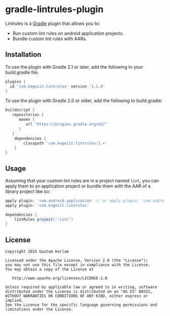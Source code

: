 gradle-lintrules-plugin
=======================

Lintrules is a [Gradle](https://www.gradle.org) plugin that allows you to:
- Run custom lint rules on android application projects.
- Bundle custom lint rules with AARs.

Installation
------------

To use the plugin with Gradle 2.1 or later, add the following to your build.gradle file.

```groovy
plugins {
  id 'com.kageiit.lintrules' version '1.1.0'
}
```

To use the plugin with Gradle 2.0 or older, add the following to build.gradle:

```groovy
buildscript {
   repositories {
      maven {
         url "https://plugins.gradle.org/m2/"
      }
   }
    dependencies {
        classpath 'com.kageiit:lintrules:1.+'
    }
}
```

Usage
-----

Assuming that your custom lint rules are in a project named `lint`, you can apply them to an application project or bundle them with the AAR of a library project like so:

```groovy
apply plugin: 'com.android.application' // or apply plugin: 'com.android.library'
apply plugin: 'com.kageiit.lintrules'

dependencies {
    lintRules project(':lint')
}
```

License
-------

    Copyright 2015 Gautam Korlam

    Licensed under the Apache License, Version 2.0 (the "License");
    you may not use this file except in compliance with the License.
    You may obtain a copy of the License at

       http://www.apache.org/licenses/LICENSE-2.0

    Unless required by applicable law or agreed to in writing, software
    distributed under the License is distributed on an "AS IS" BASIS,
    WITHOUT WARRANTIES OR CONDITIONS OF ANY KIND, either express or implied.
    See the License for the specific language governing permissions and
    limitations under the License.

